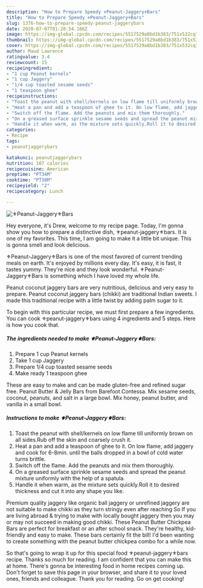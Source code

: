 ```yaml
---
description: "How to Prepare Speedy ⚜️Peanut-Jaggery⚜️Bars"
title: "How to Prepare Speedy ⚜️Peanut-Jaggery⚜️Bars"
slug: 1376-how-to-prepare-speedy-peanut-jaggerybars
date: 2020-07-07T01:28:54.166Z
image: https://img-global.cpcdn.com/recipes/5517529a8bd1b383/751x532cq70/⚜️peanut-jaggery⚜️bars-recipe-main-photo.jpg
thumbnail: https://img-global.cpcdn.com/recipes/5517529a8bd1b383/751x532cq70/⚜️peanut-jaggery⚜️bars-recipe-main-photo.jpg
cover: https://img-global.cpcdn.com/recipes/5517529a8bd1b383/751x532cq70/⚜️peanut-jaggery⚜️bars-recipe-main-photo.jpg
author: Maud Lawrence
ratingvalue: 3.4
reviewcount: 15
recipeingredient:
- "1 cup Peanut kernels"
- "1 cup Jaggery"
- "1/4 cup toasted sesame seeds"
- "1 teaspoon ghee"
recipeinstructions:
- "Toast the peanut with shell/kernels on low flame till uniformly brown on all sides.Rub off the skin and coarsely crush it."
- "Heat a pan and add a teaspoon of ghee to it. On low flame, add jaggery and cook for 6-8min. until the balls dropped in a bowl of cold water turns brittle."
- "Switch off the flame. Add the peanuts and mix them thoroughly."
- "On a greased surface sprinkle sesame seeds and spread the peanut mixture uniformly with the help of a spatula."
- "Handle it when warm, as the mixture sets quickly.Roll it to desired thickness and cut it into any shape you like."
categories:
- Recipe
tags:
- peanutjaggerybars

katakunci: peanutjaggerybars 
nutrition: 107 calories
recipecuisine: American
preptime: "PT34M"
cooktime: "PT38M"
recipeyield: "2"
recipecategory: Lunch

---
```



![⚜️Peanut-Jaggery⚜️Bars](https://img-global.cpcdn.com/recipes/5517529a8bd1b383/751x532cq70/⚜️peanut-jaggery⚜️bars-recipe-main-photo.jpg)

Hey everyone, it's Drew, welcome to my recipe page. Today, I'm gonna show you how to prepare a distinctive dish, ⚜️peanut-jaggery⚜️bars. It is one of my favorites. This time, I am going to make it a little bit unique. This is gonna smell and look delicious.

⚜️Peanut-Jaggery⚜️Bars is one of the most favored of current trending meals on earth. It's enjoyed by millions every day. It's easy, it is fast, it tastes yummy. They're nice and they look wonderful. ⚜️Peanut-Jaggery⚜️Bars is something which I have loved my whole life.

Peanut coconut jaggery bars are very nutritious, delicious and very easy to prepare. Peanut coconut jaggery bars (chikki) are traditional Indian sweets. I made this traditional recipe with a little twist by adding palm sugar to it.


To begin with this particular recipe, we must first prepare a few ingredients. You can cook ⚜️peanut-jaggery⚜️bars using 4 ingredients and 5 steps. Here is how you cook that.

<!--inarticleads1-->

##### The ingredients needed to make ⚜️Peanut-Jaggery⚜️Bars:

1. Prepare 1 cup Peanut kernels
1. Take 1 cup Jaggery
1. Prepare 1/4 cup toasted sesame seeds
1. Make ready 1 teaspoon ghee


These are easy to make and can be made gluten-free and refined sugar free. Peanut Butter &amp; Jelly Bars from Barefoot Contessa. Mix sesame seeds, coconut, peanuts, and salt in a large bowl. Mix honey, peanut butter, and vanilla in a small bowl. 

<!--inarticleads2-->

##### Instructions to make ⚜️Peanut-Jaggery⚜️Bars:

1. Toast the peanut with shell/kernels on low flame till uniformly brown on all sides.Rub off the skin and coarsely crush it.
1. Heat a pan and add a teaspoon of ghee to it. On low flame, add jaggery and cook for 6-8min. until the balls dropped in a bowl of cold water turns brittle.
1. Switch off the flame. Add the peanuts and mix them thoroughly.
1. On a greased surface sprinkle sesame seeds and spread the peanut mixture uniformly with the help of a spatula.
1. Handle it when warm, as the mixture sets quickly.Roll it to desired thickness and cut it into any shape you like.


Premium quality jaggery like organic ball jaggery or unrefined jaggery are not suitable to make chikki as they turn stringy even after reaching So If you are living abroad &amp; trying to make with locally bought jaggery then you may or may not succeed in making good chikki. These Peanut Butter Chickpea Bars are perfect for breakfast or an after school snack. They&#39;re healthy, kid-friendly and easy to make. These bars certainly fit the bill! I&#39;d been wanting to create something with the peanut butter chickpea combo for a while now. 

So that's going to wrap it up for this special food ⚜️peanut-jaggery⚜️bars recipe. Thanks so much for reading. I am confident that you can make this at home. There's gonna be interesting food in home recipes coming up. Don't forget to save this page in your browser, and share it to your loved ones, friends and colleague. Thank you for reading. Go on get cooking!

